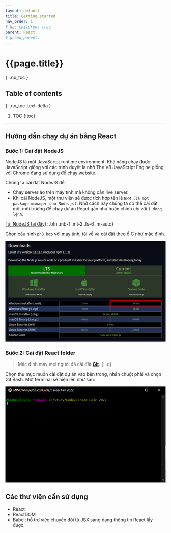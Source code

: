 ```yaml
---
layout: default
title: Getting started
nav_order: 1
# has_children: true
parent: React
# grand_parent:
---
```


<!-- markdownlint-disable MD025-->
# {{page.title}}
{: .no_toc }

## Table of contents
{: .no_toc .text-delta }

1. TOC
{:toc}
<!-- markdownlint-enable MD025-->

---

## Hướng dẫn chạy dự án bằng React

### Bước 1: Cài đặt NodeJS

NodeJS là một JavaScript runtime environment. Khả năng chạy được JavaScript giống với các trình duyệt là nhờ The V8 JavaScript Engine giống với Chrome đang sử dụng để chạy website.

Chúng ta cài đặt NodeJS để:

- Chạy server ảo trên máy tính mà không cần live server.
- Khi cài NodeJS, một thư viện sẽ được tích hợp tên là `NPM (là một package manager cho Node.js)`. Nhờ cách này chúng ta có thể cài đặt một môi trường để chạy dự án React gần như hoàn chỉnh chỉ với `1 dòng lệnh`.

[Tải NodeJS tại đây](https://nodejs.org/en/download/){: .btn .mb-1 .mt-2 .fs-6 .m-auto}

Chọn cấu hình `phù hợp` với máy tính, tải về và cài đặt theo ổ C như mặc định.

![><](https://raw.githubusercontent.com/FTU2-Student-Association/official-materials/gh-pages/assets/images/getting-started-react/Tue-21-Dec-2021-14-23-46.png)

### Bước 2: Cài đặt React folder

>Mặc định máy mọi người đã cài đặt [**Git**](https://git-scm.com/downloads).
{: .q}

Chọn thư mục muốn cài đặt dự án vào bên trong, nhấn chuột phải và chọn Git Bash. Một terminal sẽ hiện lên như sau:

![><](https://raw.githubusercontent.com/FTU2-Student-Association/official-materials/gh-pages/assets/images/getting-started-react/Tue-21-Dec-2021-14-47-18.png)



## Các thư viện cần sử dụng

- React
- ReactDOM
- Babel: hỗ trợ việc chuyển đổi từ JSX sang dạng thông tin React lấy được.
